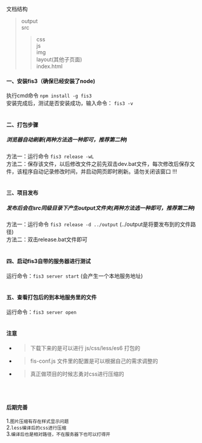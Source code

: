 
文档结构
>output  
>src  
>>css  
>>js  
>>img  
>>layout(其他子页面)  
>>index.html  
#### 一、安装fis3（确保已经安装了node)
执行cmd命令
```npm install -g fis3```
</br>
安装完成后，测试是否安装成功，输入命令：
```fis3 -v```
</br>
</br>
#### 二、打包步骤
##### 浏览器自动刷新(两种方法选一种即可，推荐第二种)
方法一：运行命令  `fis3 release -wL`
</br>
方法二：保存该文件，以后修改文件之前先双击dev.bat文件，每次修改后保存文件，该程序自动记录修改时间，并启动网页即时刷新。请勿关闭该窗口 !!!
</br>
</br>
#### 三、项目发布
##### 发布后会在src同级目录下产生output文件夹(两种方法选一种即可，推荐第二种)
方法一：运行命令  `fis3 release -d ../output`   (../output是将要发布到的文件路径)
</br>
方法二：双击release.bat文件即可
</br>
</br>
#### 四、启动fis3自带的服务器进行测试

运行命令：`fis3 server start` (会产生一个本地服务地址)
</br>
</br>
#### 五、查看打包后的到本地服务里的文件

运行命令：`fis3 server open`
</br>
</br>
#### 注意
* > 下载下来的是可以进行 js/css/less/es6 打包的
* > fis-conf.js 文件里的配置是可以根据自己的需求调整的
* > 真正做项目的时候志勇对css进行压缩的
</br>
</br>

#### 后期完善
1.`图片压缩有存在样式显示问题`
</br>
2.`less编译后的css进行压缩`
</br>
3.`编译后也是相对路径，不在服务器下也可以打得开`

  
